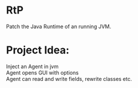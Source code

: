 # RtP
Patch the Java Runtime of an running JVM.

# Project Idea:

Inject an Agent in jvm<br>
Agent opens GUI with options<br>
Agent can read and write fields, rewrite classes etc.<br>
